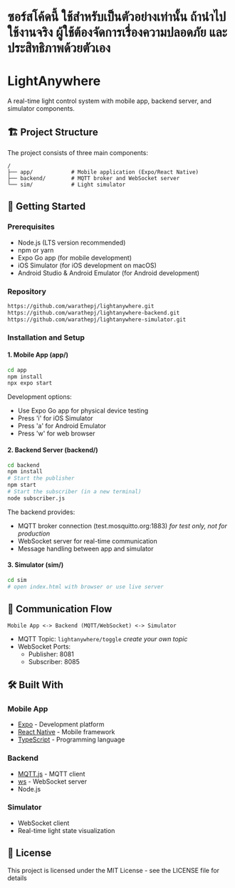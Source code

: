 # ซอร์สโค้ดนี้ ใช้สำหรับเป็นตัวอย่างเท่านั้น ถ้านำไปใช้งานจริง ผู้ใช้ต้องจัดการเรื่องความปลอดภัย และ ประสิทธิภาพด้วยตัวเอง

# LightAnywhere

A real-time light control system with mobile app, backend server, and simulator components.

## 🏗️ Project Structure

The project consists of three main components:

```
/
├── app/            # Mobile application (Expo/React Native)
├── backend/        # MQTT broker and WebSocket server
└── sim/            # Light simulator
```

## 🚀 Getting Started

### Prerequisites

- Node.js (LTS version recommended)
- npm or yarn
- Expo Go app (for mobile development)
- iOS Simulator (for iOS development on macOS)
- Android Studio & Android Emulator (for Android development)

### Repository

```bash
https://github.com/warathepj/lightanywhere.git
https://github.com/warathepj/lightanywhere-backend.git
https://github.com/warathepj/lightanywhere-simulator.git
```

### Installation and Setup

#### 1. Mobile App (app/)

```bash
cd app
npm install
npx expo start
```

Development options:

- Use Expo Go app for physical device testing
- Press 'i' for iOS Simulator
- Press 'a' for Android Emulator
- Press 'w' for web browser

#### 2. Backend Server (backend/)

```bash
cd backend
npm install
# Start the publisher
npm start
# Start the subscriber (in a new terminal)
node subscriber.js
```

The backend provides:

- MQTT broker connection (test.mosquitto.org:1883) _for test only, not for production_
- WebSocket server for real-time communication
- Message handling between app and simulator

#### 3. Simulator (sim/)

```bash
cd sim
# open index.html with browser or use live server
```

## 📡 Communication Flow

```
Mobile App <-> Backend (MQTT/WebSocket) <-> Simulator
```

- MQTT Topic: `lightanywhere/toggle` _create your own topic_
- WebSocket Ports:
  - Publisher: 8081
  - Subscriber: 8085

## 🛠️ Built With

### Mobile App

- [Expo](https://expo.dev/) - Development platform
- [React Native](https://reactnative.dev/) - Mobile framework
- [TypeScript](https://www.typescriptlang.org/) - Programming language

### Backend

- [MQTT.js](https://github.com/mqttjs/MQTT.js) - MQTT client
- [ws](https://github.com/websockets/ws) - WebSocket server
- Node.js

### Simulator

- WebSocket client
- Real-time light state visualization

## 📄 License

This project is licensed under the MIT License - see the LICENSE file for details
